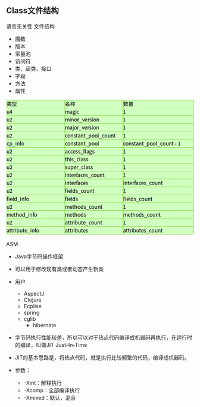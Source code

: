 ## Class文件结构

语言无关性
文件结构

- 魔数
- 版本
- 常量池
- 访问符
- 类、超类、接口
- 字段
- 方法
- 属性

![52595847637](assets/1525958476379.png)





ASM

- Java字节码操作框架
- 可以用于修改现有类或者动态产生新类
- 用户
  - AspectJ
  - Clojure
  - Ecplise
  - spring
  - cglib
    - hibernate



- 字节码执行性能较差，所以可以对于热点代码编译成机器码再执行，在运行时的编译，叫做JIT Just-In-Time


- JIT的基本思路是，将热点代码，就是执行比较频繁的代码，编译成机器码。
- 参数：
  - -Xint：解释执行
  - -Xcomp：全部编译执行
  - -Xmixed：默认，混合